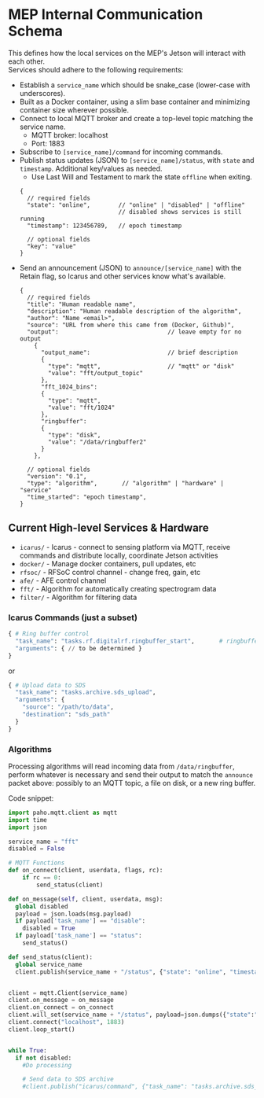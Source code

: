 
# MEP Internal Communication Schema
This defines how the local services on the MEP's Jetson will interact with each other.  
Services should adhere to the following requirements:
- Establish a `service_name` which should be snake_case (lower-case with underscores).
- Built as a Docker container, using a slim base container and minimizing container size wherever possible.
- Connect to local MQTT broker and create a top-level topic matching the service name.
    - MQTT broker: localhost
    - Port: 1883
- Subscribe to `[service_name]/command` for incoming commands. 
- Publish status updates (JSON) to `[service_name]/status`, with `state` and `timestamp`.  Additional key/values as needed. 
  - Use Last Will and Testament to mark the state `offline` when exiting.
  ```jsonc
  {
    // required fields
    "state": "online",        // "online" | "disabled" | "offline"
                              // disabled shows services is still running
    "timestamp": 123456789,   // epoch timestamp

    // optional fields
    "key": "value" 
  }
  ```
- Send an announcement (JSON) to `announce/[service_name]` with the Retain flag, so Icarus and other services know what's available.
  ```jsonc
  {
    // required fields
    "title": "Human readable name",
    "description": "Human readable description of the algorithm",
    "author": "Name <email>",
    "source": "URL from where this came from (Docker, Github)",
    "output":                               // leave empty for no output
      {
        "output_name":                      // brief description 
        {
          "type": "mqtt",                   // "mqtt" or "disk"
          "value": "fft/output_topic"
        },
        "fft_1024_bins":
        {
          "type": "mqtt",  
          "value": "fft/1024"
        },
        "ringbuffer":
        {
          "type": "disk",  
          "value": "/data/ringbuffer2"
        }
      },

    // optional fields
    "version": "0.1",
    "type": "algorithm",       // "algorithm" | "hardware" | "service"
    "time_started": "epoch timestamp",
  }
  ```


## Current High-level Services & Hardware
- `icarus/` - Icarus - connect to sensing platform via MQTT, receive commands and distribute locally, coordinate Jetson activities
- `docker/` - Manage docker containers, pull updates, etc
- `rfsoc/` - RFSoC control channel - change freq, gain, etc
- `afe/` - AFE control channel
- `fft/` - Algorithm for automatically creating spectrogram data
- `filter/` - Algorithm for filtering data



### Icarus Commands (just a subset)

```py
{ # Ring buffer control
  "task_name": "tasks.rf.digitalrf.ringbuffer_start",       # ringbuffer_stop
  "arguments": { // to be determined }
}
```

or
```py
{ # Upload data to SDS
  "task_name": "tasks.archive.sds_upload",
  "arguments": { 
    "source": "/path/to/data",
    "destination": "sds_path"                
  }
}
```


### Algorithms
Processing algorithms will read incoming data from `/data/ringbuffer`, perform whatever is necessary and send their output to match the `announce` packet above: possibly to an MQTT topic, a file on disk, or a new ring buffer.  

Code snippet:
```py
import paho.mqtt.client as mqtt
import time
import json

service_name = "fft"
disabled = False

# MQTT Functions
def on_connect(client, userdata, flags, rc):
    if rc == 0:
        send_status(client)

def on_message(self, client, userdata, msg):
  global disabled
  payload = json.loads(msg.payload)
  if payload['task_name'] == "disable":
    disabled = True
  if payload['task_name'] == "status":
    send_status()

def send_status(client):
  global service_name
  client.publish(service_name + "/status", {"state": "online", "timestamp": time.time()})


client = mqtt.Client(service_name)
client.on_message = on_message
client.on_connect = on_connect
client.will_set(service_name + "/status", payload=json.dumps({"state":"offline"}), qos=1, retain=True)
client.connect("localhost", 1883)
client.loop_start()


while True:
  if not disabled:
    #Do processing

    # Send data to SDS archive
    #client.publish("icarus/command", {"task_name": "tasks.archive.sds_upload", "arguments": {"source":"/data/path", "destination":"SDS_name"} })


```


